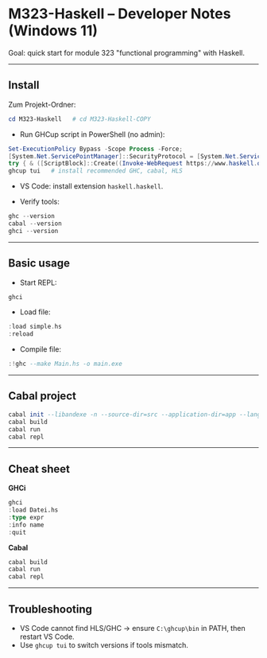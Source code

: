 # M323-Haskell – Developer Notes (Windows 11)

Goal: quick start for module 323 "functional programming" with Haskell.

---

## Install

Zum Projekt-Ordner:

```powershell
cd M323-Haskell   # cd M323-Haskell-COPY
```

- Run GHCup script in PowerShell (no admin):

```powershell
Set-ExecutionPolicy Bypass -Scope Process -Force;
[System.Net.ServicePointManager]::SecurityProtocol = [System.Net.ServicePointManager]::SecurityProtocol -bor 3072;
try { & ([ScriptBlock]::Create((Invoke-WebRequest https://www.haskell.org/ghcup/sh/bootstrap-haskell.ps1 -UseBasicParsing))) -Interactive -DisableCurl } catch { Write-Error $_ }
ghcup tui   # install recommended GHC, cabal, HLS
```

- VS Code: install extension `haskell.haskell`.

- Verify tools:

```powershell
ghc --version
cabal --version
ghci --version
```

---

## Basic usage

- Start REPL:
```PowerShell
ghci
```
- Load file:
```haskell
:load simple.hs
:reload
```
- Compile file:
```haskell
:!ghc --make Main.hs -o main.exe
```

---

## Cabal project

```haskell
cabal init --libandexe -n --source-dir=src --application-dir=app --language=GHC2021
cabal build
cabal run
cabal repl
```

---

## Cheat sheet

**GHCi**

```haskell
ghci
:load Datei.hs
:type expr
:info name
:quit
```

**Cabal**

```haskell
cabal build
cabal run
cabal repl
```

---

## Troubleshooting

- VS Code cannot find HLS/GHC → ensure `C:\ghcup\bin` in PATH, then restart VS Code.
- Use `ghcup tui` to switch versions if tools mismatch.
